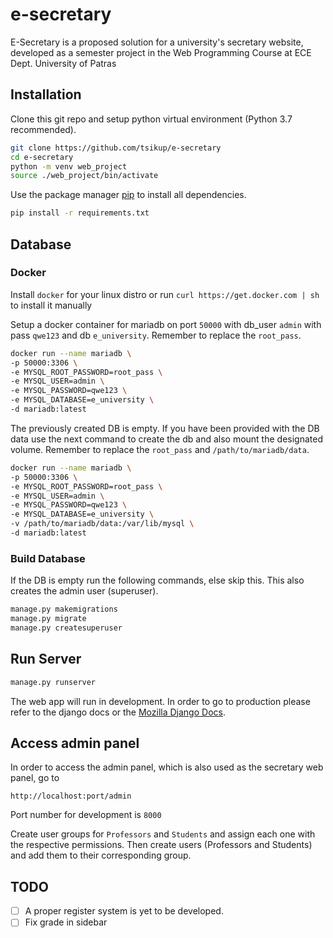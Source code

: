 # e-secretary
E-Secretary is a proposed solution for a university's secretary website, developed as a semester project in the Web Programming Course at ECE Dept. University of Patras

## Installation

Clone this git repo and setup python virtual environment (Python 3.7 recommended).

```bash
git clone https://github.com/tsikup/e-secretary
cd e-secretary
python -m venv web_project
source ./web_project/bin/activate
```

Use the package manager [pip](https://pip.pypa.io/en/stable/) to install all dependencies.

```bash
pip install -r requirements.txt
```

## Database

### Docker

Install `docker` for your linux distro or run `curl https://get.docker.com | sh` to install it manually

Setup a docker container for mariadb on port `50000` with db_user `admin` with pass `qwe123` and db `e_university`. Remember to replace the `root_pass`.

```bash
docker run --name mariadb \
-p 50000:3306 \
-e MYSQL_ROOT_PASSWORD=root_pass \
-e MYSQL_USER=admin \
-e MYSQL_PASSWORD=qwe123 \
-e MYSQL_DATABASE=e_university \
-d mariadb:latest
```

The previously created DB is empty. If you have been provided with the DB data use the next command to create the db and also mount the designated volume. Remember to replace the `root_pass` and `/path/to/mariadb/data`.

```bash
docker run --name mariadb \
-p 50000:3306 \
-e MYSQL_ROOT_PASSWORD=root_pass \
-e MYSQL_USER=admin \
-e MYSQL_PASSWORD=qwe123 \
-e MYSQL_DATABASE=e_university \
-v /path/to/mariadb/data:/var/lib/mysql \
-d mariadb:latest
```

### Build Database

If the DB is empty run the following commands, else skip this. This also creates the admin user (superuser).

```bash
manage.py makemigrations
manage.py migrate
manage.py createsuperuser
```

## Run Server

```bash
manage.py runserver
```

The web app will run in development. In order to go to production please refer to the django docs or the [Mozilla Django Docs](https://developer.mozilla.org/en-US/docs/Learn/Server-side/Django/Deployment).

## Access admin panel

In order to access the admin panel, which is also used as the secretary web panel, go to 

`http://localhost:port/admin`

Port number for development is `8000`

Create user groups for `Professors` and `Students` and assign each one with the respective permissions. Then create users (Professors and Students) and add them to their corresponding group.

## TODO

- [ ] A proper register system is yet to be developed.
- [ ] Fix grade in sidebar
